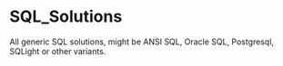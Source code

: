 # SQL_Solutions
All generic SQL solutions, might be ANSI SQL, Oracle SQL, Postgresql, SQLight or other variants.
